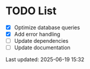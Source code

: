# TODO List

- [x] Optimize database queries
- [x] Add error handling
- [ ] Update dependencies
- [ ] Update documentation

Last updated: 2025-06-19 15:32
